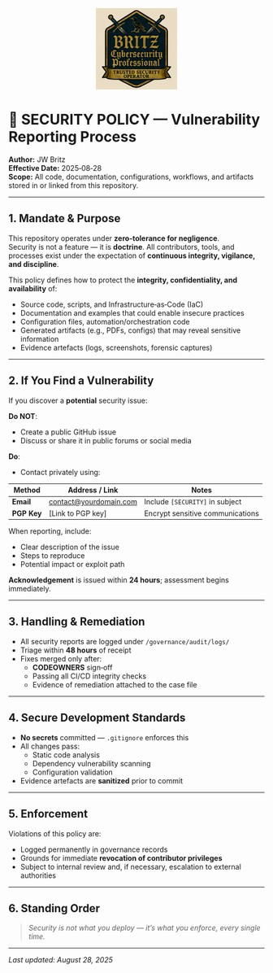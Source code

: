 <p align="center">
  <img src=".\branding\executive-badge.svg.png"
       alt="JW Britz — Trusted Security Operator Crest"
       width="160">
</p>

# 🔐 SECURITY POLICY — Vulnerability Reporting Process

**Author:** JW Britz  
**Effective Date:** 2025‑08‑28  
**Scope:** All code, documentation, configurations, workflows, and artifacts stored in or linked from this repository.

---

## 1. Mandate & Purpose
This repository operates under **zero‑tolerance for negligence**.  
Security is not a feature — it is **doctrine**. All contributors, tools, and processes exist under the expectation of **continuous integrity, vigilance, and discipline**.

This policy defines how to protect the **integrity, confidentiality, and availability** of:
- Source code, scripts, and Infrastructure‑as‑Code (IaC)
- Documentation and examples that could enable insecure practices
- Configuration files, automation/orchestration code
- Generated artifacts (e.g., PDFs, configs) that may reveal sensitive information
- Evidence artefacts (logs, screenshots, forensic captures)

---

## 2. If You Find a Vulnerability

If you discover a **potential** security issue:

**Do NOT**:
- Create a public GitHub issue
- Discuss or share it in public forums or social media

**Do**:
- Contact privately using:

| Method     | Address / Link                                             | Notes                               |
|------------|------------------------------------------------------------|-------------------------------------|
| **Email**  | [contact@yourdomain.com](mailto:contact@yourdomain.com)    | Include `[SECURITY]` in subject     |
| **PGP Key**| [Link to PGP key]                                           | Encrypt sensitive communications   |

When reporting, include:
- Clear description of the issue
- Steps to reproduce
- Potential impact or exploit path

**Acknowledgement** is issued within **24 hours**; assessment begins immediately.

---

## 3. Handling & Remediation
- All security reports are logged under `/governance/audit/logs/`
- Triage within **48 hours** of receipt
- Fixes merged only after:
  - **CODEOWNERS** sign‑off
  - Passing all CI/CD integrity checks
  - Evidence of remediation attached to the case file

---

## 4. Secure Development Standards
- **No secrets** committed — `.gitignore` enforces this
- All changes pass:
  - Static code analysis
  - Dependency vulnerability scanning
  - Configuration validation
- Evidence artefacts are **sanitized** prior to commit

---

## 5. Enforcement
Violations of this policy are:
- Logged permanently in governance records
- Grounds for immediate **revocation of contributor privileges**
- Subject to internal review and, if necessary, escalation to external authorities

---

## 6. Standing Order
> *Security is not what you deploy — it’s what you enforce, every single time.*

---

_Last updated: August 28, 2025_
